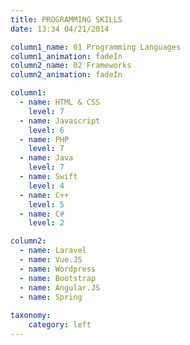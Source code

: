 ```yaml
---
title: PROGRAMMING SKILLS
date: 13:34 04/21/2014

column1_name: 01 Programming Languages
column1_animation: fadeIn
column2_name: 02 Frameworks
column2_animation: fadeIn

column1:
  - name: HTML & CSS
    level: 7
  - name: Javascript
    level: 6  
  - name: PHP
    level: 7  
  - name: Java
    level: 7  
  - name: Swift
    level: 4 
  - name: C++
    level: 5
  - name: C#
    level: 2        

column2:
  - name: Laravel
  - name: Vue.JS
  - name: Wordpress
  - name: Bootstrap
  - name: Angular.JS
  - name: Spring
    
taxonomy:
    category: left
---
```


